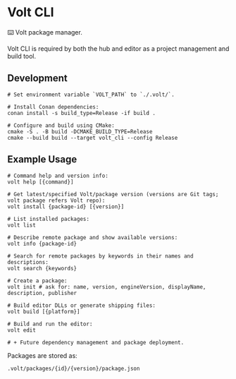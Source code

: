 # Volt CLI

⌨️ Volt package manager.

Volt CLI is required by both the hub and editor as a project management and build tool.

## Development


```
# Set environment variable `VOLT_PATH` to `./.volt/`.

# Install Conan dependencies:
conan install -s build_type=Release -if build .

# Configure and build using CMake:
cmake -S . -B build -DCMAKE_BUILD_TYPE=Release
cmake --build build --target volt_cli --config Release
```

## Example Usage

```
# Command help and version info:
volt help [{command}]

# Get latest/specified Volt/package version (versions are Git tags; volt package refers Volt repo):
volt install {package-id} [{version}]

# List installed packages:
volt list

# Describe remote package and show available versions:
volt info {package-id}

# Search for remote packages by keywords in their names and descriptions:
volt search {keywords}

# Create a package:
volt init # ask for: name, version, engineVersion, displayName, description, publisher

# Build editor DLLs or generate shipping files:
volt build [{platform}]

# Build and run the editor:
volt edit

# + Future dependency management and package deployment.
```

Packages are stored as:
```
.volt/packages/{id}/{version}/package.json
```